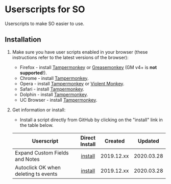# Userscripts for SO

Userscripts to make SO easier to use.


## Installation

1. Make sure you have user scripts enabled in your browser (these instructions refer to the latest versions of the browser):

	* Firefox - install [Tampermonkey](https://tampermonkey.net/?ext=dhdg&browser=firefox) or [Greasemonkey](https://addons.mozilla.org/en-US/firefox/addon/greasemonkey/) (GM v4+ is **not supported**!).
	* Chrome - install [Tampermonkey](https://tampermonkey.net/?ext=dhdg&browser=chrome).
	* Opera - install [Tampermonkey](https://tampermonkey.net/?ext=dhdg&browser=opera) or [Violent Monkey](https://addons.opera.com/en/extensions/details/violent-monkey/).
	* Safari - install [Tampermonkey](https://tampermonkey.net/?ext=dhdg&browser=safari).
	* Dolphin - install [Tampermonkey](https://tampermonkey.net/?ext=dhdg&browser=dolphin).
	* UC Browser - install [Tampermonkey](https://tampermonkey.net/?ext=dhdg&browser=ucweb).

2. Get information or install:
	* Install a script directly from GitHub by clicking on the "install" link in the table below.
  
  
	| Userscript                                 |  Direct<br>Install | Created        | Updated    |
	|--------------------------------------------|:------------------:|:----------:|:----------:|
	| Expand Custom Fields and Notes             | [install][exp-raw] | 2019.12.xx | 2020.03.28 |
	| Autoclick OK when deleting ts events       | [install][tsd-raw] | 2019.12.xx | 2020.03.28 |

[exp-raw]: https://raw.githubusercontent.com/oasislandscapes/sous/master/so-expand-collapsed-sections-by-default.user.js
[tsd-raw]: https://raw.githubusercontent.com/oasislandscapes/sous/master/so-timesheets-autodelete-event.user.js
